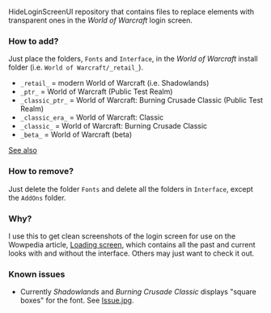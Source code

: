 HideLoginScreenUI repository that contains files to replace elements with transparent ones in the _World of Warcraft_ login screen.

### How to add?

Just place the folders, `Fonts` and `Interface`, in the _World of Warcraft_ install folder (i.e. `World of Warcraft/_retail_`).

* `_retail_` = modern World of Warcraft (i.e. Shadowlands)
* `_ptr_` = World of Warcraft (Public Test Realm)
* `_classic_ptr_` = World of Warcraft: Burning Crusade Classic (Public Test Realm)
* `_classic_era_` = World of Warcraft: Classic
* `_classic_` = World of Warcraft: Burning Crusade Classic
* `_beta_` = World of Warcraft (beta)

[See also](https://wowpedia.fandom.com/Public_client_builds)

### How to remove?

Just delete the folder `Fonts` and delete all the folders in `Interface`, except the `AddOns` folder.

### Why?

I use this to get clean screenshots of the login screen for use on the Wowpedia article, [Loading screen](https://wowpedia.fandom.com/wiki/Loading_screen), which contains all the past and current looks with and without the interface. Others may just want to check it out.

### Known issues

* Currently _Shadowlands_ and _Burning Crusade Classic_ displays "square boxes" for the font. See [Issue.jpg](Issue.jpg).